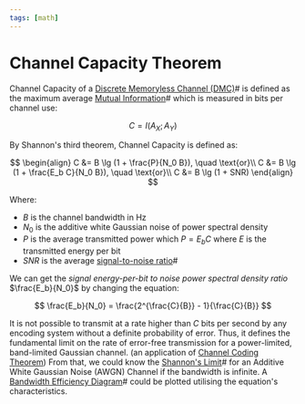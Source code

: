 ```yaml
---
tags: [math]
---
```


# Channel Capacity Theorem

Channel Capacity of a [Discrete Memoryless Channel (DMC)](202210261202.md)# is
defined as the maximum average [Mutual Information](202210261345.md)# which is
measured in bits per channel use:

$$
C = I(A_X; A_Y)
$$

By Shannon's third theorem, Channel Capacity is defined as:

$$
\begin{align}
C &= B \lg (1 + \frac{P}{N_0 B}), \quad \text{or}\\
C &= B \lg (1 + \frac{E_b C}{N_0 B}), \quad \text{or}\\
C &= B \lg (1 + SNR)
\end{align}
$$

Where:
- $B$ is the channel bandwidth in Hz
- $N_0$ is the additive white Gaussian noise of power spectral density
- $P$ is the average transmitted power which $P = E_b C$ where $E$ is the
  transmitted energy per bit
- $SNR$ is the average [signal-to-noise ratio](202210290953.md)#

We can get the *signal energy-per-bit to noise power spectral density ratio*
$\frac{E_b}{N_0}$ by changing the equation:

$$
\frac{E_b}{N_0} = \frac{2^{\frac{C}{B}} - 1}{\frac{C}{B}}
$$

It is not possible to transmit at a rate higher than $C$ bits per second by any
encoding system without a definite probability of error. Thus, it defines the
fundamental limit on the rate of error-free transmission for a power-limited,
band-limited Gaussian channel. (an application of [Channel Coding Theorem](202209291049.md))
From that, we could know the [Shannon's Limit](202211032137.md)# for an Additive
White Gaussian Noise (AWGN) Channel if the bandwidth is infinite. A
[Bandwidth Efficiency Diagram](202211032128.md)# could be plotted utilising the
equation's characteristics.
